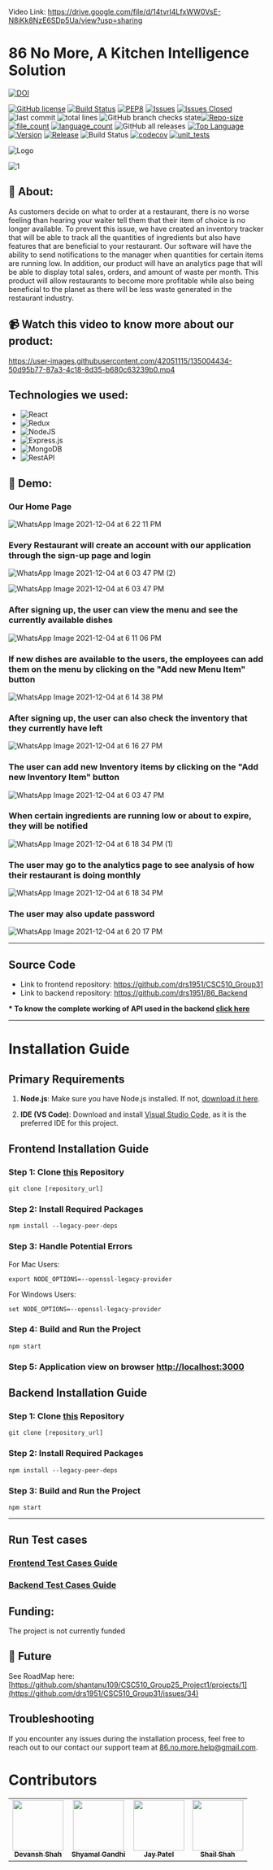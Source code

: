 Video Link: https://drive.google.com/file/d/14tvrl4LfxWW0VsE-N8iKk8NzE6SDp5Ua/view?usp=sharing
# 86 No More, A Kitchen Intelligence Solution



[![DOI](https://zenodo.org/badge/DOI/10.5281/zenodo.10023690.svg)](https://doi.org/10.5281/zenodo.10023690)

[![GitHub license](https://img.shields.io/github/license/Naereen/StrapDown.js.svg)](https://github.com/Naereen/StrapDown.js/blob/master/LICENSE)
[![Build Status](https://app.travis-ci.com/shantanu109/CSC510_Group25_Project1.svg?branch=main)](https://app.travis-ci.com/shantanu109/CSC510_Group25_Project1)
[![PEP8](https://img.shields.io/badge/code%20style-pep8-orange.svg)](https://www.python.org/dev/peps/pep-0008/)
[![Issues](https://img.shields.io/github/issues/shantanu109/CSC510_Group25_Project1)](https://GitHub.com/shantanu109/CSC510_Group25_Project1/)
[![Issues Closed](https://img.shields.io/github/issues-closed/shantanu109/CSC510_Group25_Project1)](https://GitHub.com/shantanu109/CSC510_Group25_Project1/)
![last commit](https://img.shields.io/github/last-commit/shantanu109/CSC510_Group25_Project1)
![total lines](https://img.shields.io/tokei/lines/github/shantanu109/CSC510_Group25_Project1)
![GitHub branch checks state](https://img.shields.io/github/checks-status/shantanu109/CSC510_Group25_Project1/main)[![Repo-size](https://img.shields.io/github/repo-size/shantanu109/CSC510_Group25_Project1)](https://GitHub.com/shantanu109/CSC510_Group25_Project1/)
[![file_count](https://img.shields.io/github/directory-file-count/shantanu109/CSC510_Group25_Project1)](https://GitHub.com/shantanu109/CSC510_Group25_Project1/)
[![language_count](https://img.shields.io/github/languages/count/shantanu109/CSC510_Group25_Project1)](https://GitHub.com/shantanu109/CSC510_Group25_Project1/)
![GitHub all releases](https://img.shields.io/github/downloads/shantanu109/CSC510_Group25_Project1/total)
[![Top Language](https://img.shields.io/github/languages/top/shantanu109/CSC510_Group25_Project1)](https://GitHub.com/shantanu109/CSC510_Group25_Project1/)
[![Version](https://img.shields.io/github/package-json/v/shantanu109/CSC510_Group25_Project1)](https://GitHub.com/shantanu109/CSC510_Group25_Project1/)
[![Release](https://img.shields.io/github/v/release/shantanu109/wolfjobs)](https://GitHub.com/shantanu109/CSC510_Group25_Project1/)
![Build Status](https://github.com/ashakhatri007/CSC510_Group25_Project1/workflows/npm-build/badge.svg)
[![codecov](https://raw.githubusercontent.com/shantanu109/CSC510_Group25_Project1/711b55a047c10fab6bdf3da57b436a0163f475d6/coverage/badge-lines.svg)](https://github.com/shantanu109/CSC510_Group25_Project1/blob/main/coverage/)
[![unit_tests](https://github.com/ashakhatri007/CSC510_Group25_Project1/actions/workflows/QtyCalcTests.yml/badge.svg)](https://github.com/CSC510-Group-25/CSC510_Group25_Project1/actions/workflows/QtyCalcTests.yml)
<!--[![codecov](https://codecov.io/gh/ashakhatri007/CSC510_Group25_Project1/branch/main/graph/badge.svg?token=JAUQCX59SH)](https://codecov.io/gh/ashakhatri007/CSC510_Group25_Project1)-->
![Logo](https://user-images.githubusercontent.com/89487138/144724853-bd0d6f22-1a44-4dc3-afc4-6270b2bd3f36.jpg)
 
![1](https://user-images.githubusercontent.com/53376580/144174937-51c5d973-bf6e-4268-b048-0b4ea82f5c34.png)


## 💎 About:
As customers decide on what to order at a restaurant, there is no worse feeling than hearing your 
waiter tell them that their item of choice is no longer available. To prevent this issue,
we have created an inventory tracker that will be able to track all the quantities of ingredients but 
also have features that are beneficial to your restaurant. Our software will have
the ability to send notifications to the manager when quantities for certain items are running low.
In addition, our product will have an analytics page that will be able to display total sales, orders,
and amount of waste per month. This product will allow restaurants to become more profitable while also
being beneficial to the planet as there will be less waste generated in the restaurant industry.

## 📹 Watch this video to know more about our product:
https://user-images.githubusercontent.com/42051115/135004434-50d95b77-87a3-4c18-8d35-b680c63239b0.mp4

## Technologies we used:
 - ![React](https://img.shields.io/badge/react-%2320232a.svg?style=for-the-badge&logo=react&logoColor=%2361DAFB)
 - ![Redux](https://img.shields.io/badge/redux-%23593d88.svg?style=for-the-badge&logo=redux&logoColor=white)
 - ![NodeJS](https://img.shields.io/badge/node.js-6DA55F?style=for-the-badge&logo=node.js&logoColor=white)
 - ![Express.js](https://img.shields.io/badge/express.js-%23404d59.svg?style=for-the-badge&logo=express&logoColor=%2361DAFB)
 - ![MongoDB](https://img.shields.io/badge/MongoDB-%234ea94b.svg?style=for-the-badge&logo=mongodb&logoColor=white)  
 - ![RestAPI](https://img.shields.io/badge/RestAPI-005571?style=for-the-badge&logo=restapi)

## 🚅 Demo:
### Our Home Page
![WhatsApp Image 2021-12-04 at 6 22 11 PM](https://user-images.githubusercontent.com/89566418/144727619-6768d86f-031b-4abe-981b-7baf3360616a.jpeg)


### Every Restaurant will create an account with our application through the sign-up page and login

![WhatsApp Image 2021-12-04 at 6 03 47 PM (2)](https://user-images.githubusercontent.com/89566418/144727355-8f862ecf-9fbf-4449-a352-ff21c50effdc.jpeg)

![WhatsApp Image 2021-12-04 at 6 03 47 PM](https://user-images.githubusercontent.com/89566418/144727272-d3fab7eb-a809-4ed2-b78c-2e74326d8e77.jpeg)


### After signing up, the user can view the menu and see the currently available dishes

![WhatsApp Image 2021-12-04 at 6 11 06 PM](https://user-images.githubusercontent.com/89566418/144727408-b083ee4f-74ca-4285-999b-4e2d020d94c4.jpeg)

### If new dishes are available to the users, the employees can add them on the menu by clicking on the "Add new Menu Item" button
![WhatsApp Image 2021-12-04 at 6 14 38 PM](https://user-images.githubusercontent.com/89566418/144727463-68cd58ed-52fb-48a4-9cf2-6bba9cbad8a8.jpeg)


### After signing up, the user can also check the inventory that they currently have left
![WhatsApp Image 2021-12-04 at 6 16 27 PM](https://user-images.githubusercontent.com/89566418/144727496-9f42e80f-3d94-4064-ad4a-bda59c8d635d.jpeg)


### The user can add new Inventory items by clicking on the "Add new Inventory Item" button
![WhatsApp Image 2021-12-04 at 6 03 47 PM](https://user-images.githubusercontent.com/89566418/144727495-ebfe7cb0-8e10-454c-b67d-ea104b23efa7.jpeg)


### When certain ingredients are running low or about to expire, they will be notified
![WhatsApp Image 2021-12-04 at 6 18 34 PM (1)](https://user-images.githubusercontent.com/89566418/144727550-7a3f2def-ca4c-45c5-bec6-249334c55697.jpeg)


### The user may go to the analytics page to see analysis of how their restaurant is doing monthly
![WhatsApp Image 2021-12-04 at 6 18 34 PM](https://user-images.githubusercontent.com/89566418/144727535-bbbc1eec-e8d6-4ab6-a2a4-f5edcadf6cbe.jpeg)


### The user may also update password
![WhatsApp Image 2021-12-04 at 6 20 17 PM](https://user-images.githubusercontent.com/89566418/144727574-b4f5f7d0-fe57-4ea8-96f9-c3bb48f382b6.jpeg)

------------------------------------------------------------------------------------------------------------------------------------------------------------------------------------------------------

## Source Code
 - Link to frontend repository: https://github.com/drs1951/CSC510_Group31
 - Link to backend repository: https://github.com/drs1951/86_Backend

**\* To know the complete working of API used in the backend [click here](https://github.com/drs1951/86_Backend/blob/main/docs/api.md)**


------------------------------------------------------------------------------------------------------------------------------------------------------------------------------------------------------

# Installation Guide


## Primary Requirements

1. **Node.js**: Make sure you have Node.js installed. If not, [download it here](https://nodejs.org/).

2. **IDE (VS Code)**: Download and install [Visual Studio Code](https://code.visualstudio.com/), as it is the preferred IDE for this project.

## Frontend Installation Guide

### Step 1: Clone [this](https://github.com/drs1951/CSC510_Group31) Repository

```
git clone [repository_url]

```

### Step 2: Install Required Packages

```
npm install --legacy-peer-deps

```

### Step 3: Handle Potential Errors

For Mac Users:

```
export NODE_OPTIONS=--openssl-legacy-provider

```

For Windows Users:

```
set NODE_OPTIONS=--openssl-legacy-provider

```

### Step 4: Build and Run the Project

```
npm start

```

### Step 5: Application view on browser [http://localhost:3000](http://localhost:3000)



## Backend Installation Guide

### Step 1: Clone [this](https://github.com/drs1951/86_Backend) Repository

```
git clone [repository_url]

```


### Step 2: Install Required Packages

```
npm install --legacy-peer-deps

```


### Step 3: Build and Run the Project

```
npm start

```

 ------------------------------------------------------------------------------------------------------------------------------------------------------------------------------------------------------
 ## Run Test cases

 ### [Frontend Test Cases Guide]()
 ### [Backend Test Cases Guide](https://github.com/drs1951/86_Backend/blob/main/docs/backend_teting.md)
 


## Funding:
The project is not currently funded

## 🌠 Future

See RoadMap here: [https://github.com/shantanu109/CSC510_Group25_Project1/projects/1](https://github.com/drs1951/CSC510_Group31/issues/34)

## Troubleshooting

If you encounter any issues during the installation process, feel free to reach out to our contact our support team at [86.no.more.help@gmail.com](mailto:86.no.more.help@gmail.com).


# Contributors
  <table>
  <tr>
    <td align="center"><a href="https://github.com/shantanu109"><img src="https://avatars.githubusercontent.com/u/54364517?v=4" width="100px;" alt=""/><br /><sub><b>Devansh Shah</b></sub></a></td>
    <td align="center"><a href="https://github.com/gargvarun250"><img src="https://avatars.githubusercontent.com/u/57554284?v=4" width="100px;" alt=""/><br /><sub><b>Shyamal Gandhi</b></sub></a><br /></td>
    <td align="center"><a href="https://github.com/Sahil-Nande"><img src="https://avatars.githubusercontent.com/u/59785863?v=4" width="100px;" alt=""/><br /><sub><b>Jay Patel</b></sub></a><br /></td>
    <td align="center"><a href="https://github.com/urmi6899"><img src="https://avatars.githubusercontent.com/u/85347670?v=4" width="100px;" alt=""/><br /><sub><b>Shail Shah</b></sub></a><br /></td>
  </tr>
</table>

